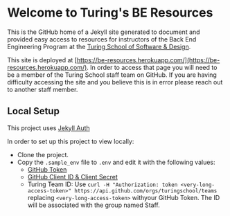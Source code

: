 # Welcome to Turing's BE Resources

This is the GitHub home of a Jekyll site generated to document and provided easy access to resources for instructors of the Back End Engineering Program at the [Turing School of Software & Design](https://www.turing.io/).

This site is deployed at [https://be-resources.herokuapp.com/](https://be-resources.herokuapp.com/). In order to access that page you will need to be a member of the Turing School staff team on GitHub. If you are having difficulty accessing the site and you believe this is in error please reach out to another staff member.

## Local Setup

This project uses [Jekyll Auth](https://github.com/benbalter/jekyll-auth)

In order to set up this project to view locally:

* Clone the project.
* Copy the `.sample_env` file to `.env` and edit it with the following values:
    * [GitHub Token](https://help.github.com/articles/creating-a-personal-access-token-for-the-command-line/)
    * [GitHub Client ID & Client Secret](https://auth0.com/docs/connections/social/github)
    * Turing Team ID: Use `curl -H "Authorization: token <very-long-access-token>" https://api.github.com/orgs/turingschool/teams` replacing `<very-long-access-token>` withyour GitHub Token. The ID will be associated with the group named Staff.

